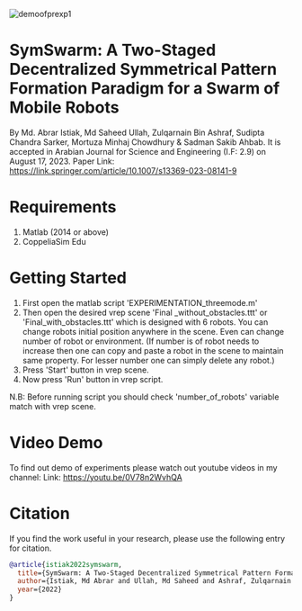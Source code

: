 ![demoofprexp1](6_robots.png)
# SymSwarm: A Two-Staged Decentralized Symmetrical Pattern Formation Paradigm for a Swarm of Mobile Robots
By Md. Abrar Istiak, Md Saheed Ullah, Zulqarnain Bin Ashraf, Sudipta Chandra Sarker, Mortuza Minhaj Chowdhury & Sadman Sakib Ahbab. It is accepted in Arabian Journal for Science and Engineering (I.F: 2.9) on August 17, 2023. Paper Link: https://link.springer.com/article/10.1007/s13369-023-08141-9
# Requirements
1. Matlab (2014 or above)
2. CoppeliaSim Edu

# Getting Started
1. First open the matlab script 'EXPERIMENTATION_threemode.m'
2. Then open the desired vrep scene 'Final _without_obstacles.ttt' or 'Final_with_obstacles.ttt'
which is designed with 6 robots. You can change robots initial position anywhere in the scene.
Even can change number of robot or environment.
(If number is of robot needs to increase then one can copy and paste a robot in the scene
to maintain same property. For lesser number one can simply delete any robot.)
3. Press 'Start' button in vrep scene.
4. Now press 'Run' button in vrep script.

N.B: Before running script you should check 'number_of_robots' variable match with
vrep scene.

# Video Demo
To find out demo of experiments please watch out youtube videos in my channel:
Link: https://youtu.be/0V78n2WvhQA

# Citation
If you find the work useful in your research, please use the following entry for citation.

```BibTeX
@article{istiak2022symswarm,
  title={SymSwarm: A Two-Staged Decentralized Symmetrical Pattern Formation Paradigm for a Swarm of Mobile Robots},
  author={Istiak, Md Abrar and Ullah, Md Saheed and Ashraf, Zulqarnain Bin and Sarker, Sudipta Chandra and Chowdhury, Mortuza Minhaj and Ahbab, Sadman Sakib},
  year={2022}
}
```
